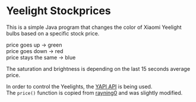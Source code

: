 # Yeelight Stockprices

This is a simple Java program that changes the color of Xiaomi Yeelight bulbs based on a specific stock price.

price goes up -> green  
price goes down -> red  
price stays the same -> blue

The saturation and brightness is depending on the last 15 seconds average price.


In order to control the Yeelights, the [YAPI API](https://github.com/florian-mollin/yapi) is being used.  
The `price()` function is copied from [rayning0](https://github.com/rayning0/Princeton-Algorithms-Java/blob/master/introcs/StockQuote.java) and was slightly modified.
